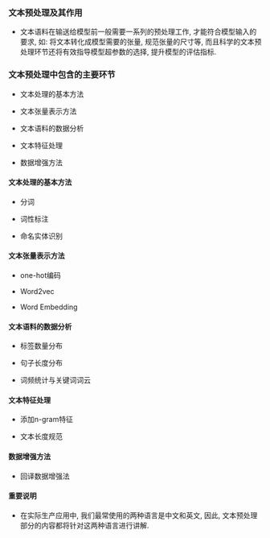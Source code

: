 ### 文本预处理及其作用

- 文本语料在输送给模型前一般需要一系列的预处理工作, 才能符合模型输入的要求, 如: 将文本转化成模型需要的张量, 规范张量的尺寸等, 而且科学的文本预处理环节还将有效指导模型超参数的选择, 提升模型的评估指标.

### 文本预处理中包含的主要环节

- 文本处理的基本方法

- 文本张量表示方法

- 文本语料的数据分析

- 文本特征处理

- 数据增强方法

#### 文本处理的基本方法

- 分词

- 词性标注

- 命名实体识别

#### 文本张量表示方法

- one-hot编码

- Word2vec

- Word Embedding

#### 文本语料的数据分析

- 标签数量分布

- 句子长度分布

- 词频统计与关键词词云

#### 文本特征处理

- 添加n-gram特征

- 文本长度规范

#### 数据增强方法

- 回译数据增强法

#### 重要说明

- 在实际生产应用中, 我们最常使用的两种语言是中文和英文, 因此, 文本预处理部分的内容都将针对这两种语言进行讲解.